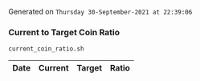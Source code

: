 Generated on `Thursday 30-September-2021 at 22:39:06`

### Current to Target Coin Ratio
`current_coin_ratio.sh`

Date|Current|Target|Ratio
---|---|---|---
